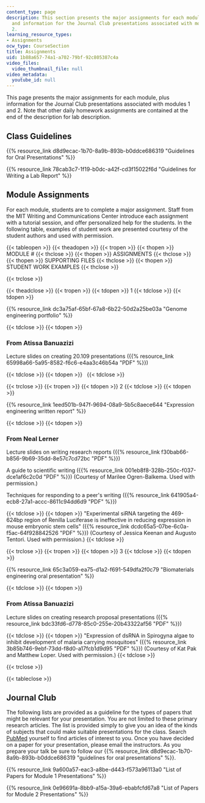 ```yaml
---
content_type: page
description: This section presents the major assignments for each module, class guidelines,
  and information for the Journal Club presentations associated with modules 1 and
  2.
learning_resource_types:
- Assignments
ocw_type: CourseSection
title: Assignments
uid: 1b88a657-74a1-a702-79bf-92c805387c4a
video_files:
  video_thumbnail_file: null
video_metadata:
  youtube_id: null
---
```


This page presents the major assignments for each module, plus information for the Journal Club presentations associated with modules 1 and 2. Note that other daily homework assignments are contained at the end of the description for lab description.

Class Guidelines
----------------

{{% resource_link d8d9ecac-1b70-8a9b-893b-b0ddce686319 "Guidelines for Oral Presentations" %}}

{{% resource_link 78cab3c7-1f19-b0dc-a42f-cd3f15022f6d "Guidelines for Writing a Lab Report" %}}

Module Assignments
------------------

For each module, students are to complete a major assignment. Staff from the MIT Writing and Communications Center introduce each assignment with a tutorial session, and offer personalized help for the students. In the following table, examples of student work are presented courtesy of the student authors and used with permission.

{{< tableopen >}}
{{< theadopen >}}
{{< tropen >}}
{{< thopen >}}
MODULE #
{{< thclose >}}
{{< thopen >}}
ASSIGNMENTS
{{< thclose >}}
{{< thopen >}}
SUPPORTING FILES
{{< thclose >}}
{{< thopen >}}
STUDENT WORK EXAMPLES
{{< thclose >}}

{{< trclose >}}

{{< theadclose >}}
{{< tropen >}}
{{< tdopen >}}
1
{{< tdclose >}}
{{< tdopen >}}


{{% resource_link dc3a75af-65bf-67a8-6b22-50d2a25be03a "Genome engineering portfolio" %}}


{{< tdclose >}}
{{< tdopen >}}


### From Atissa Banuazizi

Lecture slides on creating 20.109 presentations ({{% resource_link 65998a66-5a95-8582-f6c6-e4aa3c46b54a "PDF" %}})


{{< tdclose >}}
{{< tdopen >}}
 
{{< tdclose >}}

{{< trclose >}}
{{< tropen >}}
{{< tdopen >}}
2
{{< tdclose >}}
{{< tdopen >}}


{{% resource_link 1eed501b-947f-9694-08a9-5b5c8aece644 "Expression engineering written report" %}}


{{< tdclose >}}
{{< tdopen >}}


### From Neal Lerner

Lecture slides on writing research reports ({{% resource_link f30bab66-b856-9b69-35dd-8e57c7cd72bc "PDF" %}})

A guide to scientific writing ({{% resource_link 001eb8f8-328b-250c-f037-dce1af6c2c0d "PDF" %}}) (Courtesy of Marilee Ogren-Balkema. Used with permission.)

Techniques for responding to a peer's writing ({{% resource_link 641905a4-ecb8-27a1-accc-8611c94dd6d9 "PDF" %}})


{{< tdclose >}}
{{< tdopen >}}
"Experimental siRNA targeting the 469-624bp region of Renilla Luciferase is ineffective in reducing expression in mouse embryonic stem cells" ({{% resource_link dcdc65a5-07be-6c0a-f5ac-64f928842526 "PDF" %}}) (Courtesy of Jessica Keenan and Augusto Tentori. Used with permission.)
{{< tdclose >}}

{{< trclose >}}
{{< tropen >}}
{{< tdopen >}}
3
{{< tdclose >}}
{{< tdopen >}}


{{% resource_link 65c3a059-ea75-d1a2-f691-549dfa2f0c79 "Biomaterials engineering oral presentation" %}}


{{< tdclose >}}
{{< tdopen >}}


### From Atissa Banuazizi

Lecture slides on creating research proposal presentations ({{% resource_link bdc33fd6-d778-85c0-255e-20b43322af56 "PDF" %}})


{{< tdclose >}}
{{< tdopen >}}
"Expression of dsRNA in Spirogyna algae to inhibit development of malaria carrying mosquitoes" ({{% resource_link 3b85b746-9ebf-73dd-f8d0-a17fcb1d9d95 "PDF" %}}) (Courtesy of Kat Pak and Matthew Loper. Used with permission.)
{{< tdclose >}}

{{< trclose >}}

{{< tableclose >}}

Journal Club
------------

The following lists are provided as a guideline for the types of papers that might be relevant for your presentation. You are not limited to these primary research articles. The list is provided simply to give you an idea of the kinds of subjects that could make suitable presentations for the class. Search [PubMed](http://www.ncbi.nlm.nih.gov/PubMed/) yourself to find articles of interest to you. Once you have decided on a paper for your presentation, please email the instructors. As you prepare your talk be sure to follow our {{% resource_link d8d9ecac-1b70-8a9b-893b-b0ddce686319 "guidelines for oral presentations" %}}.

{{% resource_link 9a600a57-eac3-a8be-d443-f573a96113a0 "List of Papers for Module 1 Presentations" %}}

{{% resource_link 0e96691a-8bb9-a15a-39a6-ebabfcfd67a8 "List of Papers for Module 2 Presentations" %}}